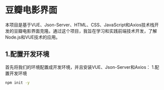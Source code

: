 # 豆瓣电影界面
本项目是基于VUE、Json-Server、HTML、CSS、JavaScript和Axios技术栈开发的豆瓣电影界面克隆。通过这个项目，我旨在学习和实践前端技术开发，了解Node.js和VUE技术的应用。
## 1.配置开发环境
首先将我们的环境配置成开发环境，并且安装VUE、Json-Server和Axios：
1.配置开发环境
```bash
npm init -y
